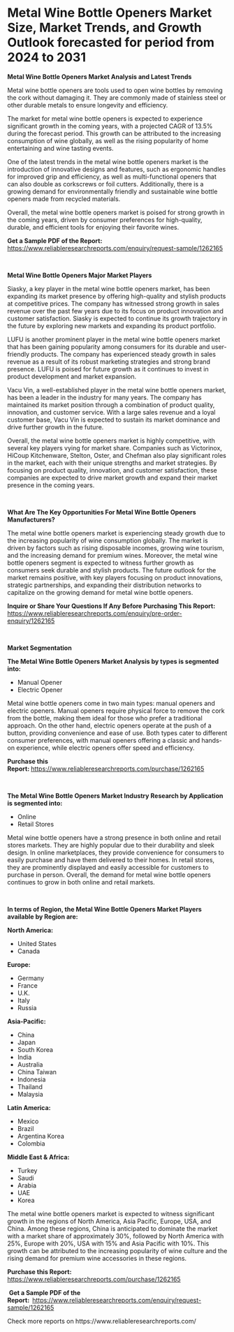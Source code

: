 <p><h1>Metal Wine Bottle Openers Market Size, Market Trends, and Growth Outlook forecasted for period from 2024 to 2031</h1></p><p><strong>Metal Wine Bottle Openers Market Analysis and Latest Trends</strong></p>
<p><p>Metal wine bottle openers are tools used to open wine bottles by removing the cork without damaging it. They are commonly made of stainless steel or other durable metals to ensure longevity and efficiency.</p><p>The market for metal wine bottle openers is expected to experience significant growth in the coming years, with a projected CAGR of 13.5% during the forecast period. This growth can be attributed to the increasing consumption of wine globally, as well as the rising popularity of home entertaining and wine tasting events.</p><p>One of the latest trends in the metal wine bottle openers market is the introduction of innovative designs and features, such as ergonomic handles for improved grip and efficiency, as well as multi-functional openers that can also double as corkscrews or foil cutters. Additionally, there is a growing demand for environmentally friendly and sustainable wine bottle openers made from recycled materials.</p><p>Overall, the metal wine bottle openers market is poised for strong growth in the coming years, driven by consumer preferences for high-quality, durable, and efficient tools for enjoying their favorite wines.</p></p>
<p><strong>Get a Sample PDF of the Report:&nbsp;</strong> <a href="https://www.reliableresearchreports.com/enquiry/request-sample/1262165">https://www.reliableresearchreports.com/enquiry/request-sample/1262165</a></p>
<p>&nbsp;</p>
<p><strong>Metal Wine Bottle Openers Major Market Players</strong></p>
<p><p>Siasky, a key player in the metal wine bottle openers market, has been expanding its market presence by offering high-quality and stylish products at competitive prices. The company has witnessed strong growth in sales revenue over the past few years due to its focus on product innovation and customer satisfaction. Siasky is expected to continue its growth trajectory in the future by exploring new markets and expanding its product portfolio.</p><p>LUFU is another prominent player in the metal wine bottle openers market that has been gaining popularity among consumers for its durable and user-friendly products. The company has experienced steady growth in sales revenue as a result of its robust marketing strategies and strong brand presence. LUFU is poised for future growth as it continues to invest in product development and market expansion.</p><p>Vacu Vin, a well-established player in the metal wine bottle openers market, has been a leader in the industry for many years. The company has maintained its market position through a combination of product quality, innovation, and customer service. With a large sales revenue and a loyal customer base, Vacu Vin is expected to sustain its market dominance and drive further growth in the future.</p><p>Overall, the metal wine bottle openers market is highly competitive, with several key players vying for market share. Companies such as Victorinox, HiCoup Kitchenware, Stelton, Oster, and Chefman also play significant roles in the market, each with their unique strengths and market strategies. By focusing on product quality, innovation, and customer satisfaction, these companies are expected to drive market growth and expand their market presence in the coming years.</p></p>
<p>&nbsp;</p>
<p><strong>What Are The Key Opportunities For Metal Wine Bottle Openers Manufacturers?</strong></p>
<p><p>The metal wine bottle openers market is experiencing steady growth due to the increasing popularity of wine consumption globally. The market is driven by factors such as rising disposable incomes, growing wine tourism, and the increasing demand for premium wines. Moreover, the metal wine bottle openers segment is expected to witness further growth as consumers seek durable and stylish products. The future outlook for the market remains positive, with key players focusing on product innovations, strategic partnerships, and expanding their distribution networks to capitalize on the growing demand for metal wine bottle openers.</p></p>
<p><strong>Inquire or Share Your Questions If Any Before Purchasing This Report:</strong> <a href="https://www.reliableresearchreports.com/enquiry/pre-order-enquiry/1262165">https://www.reliableresearchreports.com/enquiry/pre-order-enquiry/1262165</a></p>
<p>&nbsp;</p>
<p><strong>Market Segmentation</strong></p>
<p><strong>The Metal Wine Bottle Openers Market Analysis by types is segmented into:</strong></p>
<p><ul><li>Manual Opener</li><li>Electric Opener</li></ul></p>
<p><p>Metal wine bottle openers come in two main types: manual openers and electric openers. Manual openers require physical force to remove the cork from the bottle, making them ideal for those who prefer a traditional approach. On the other hand, electric openers operate at the push of a button, providing convenience and ease of use. Both types cater to different consumer preferences, with manual openers offering a classic and hands-on experience, while electric openers offer speed and efficiency.</p></p>
<p><strong>Purchase this Report:&nbsp;</strong><a href="https://www.reliableresearchreports.com/purchase/1262165">https://www.reliableresearchreports.com/purchase/1262165</a></p>
<p>&nbsp;</p>
<p><strong>The Metal Wine Bottle Openers Market Industry Research by Application is segmented into:</strong></p>
<p><ul><li>Online</li><li>Retail Stores</li></ul></p>
<p><p>Metal wine bottle openers have a strong presence in both online and retail stores markets. They are highly popular due to their durability and sleek design. In online marketplaces, they provide convenience for consumers to easily purchase and have them delivered to their homes. In retail stores, they are prominently displayed and easily accessible for customers to purchase in person. Overall, the demand for metal wine bottle openers continues to grow in both online and retail markets.</p></p>
<p>&nbsp;</p>
<p><strong>In terms of Region, the Metal Wine Bottle Openers Market Players available by Region are:</strong></p>
<p>
    <p> <strong> North America: </strong>
        <ul>
            <li>United States</li>
            <li>Canada</li>
        </ul>
        </p> 
    <p> <strong> Europe: </strong>
        <ul>
            <li>Germany</li>
            <li>France</li>
            <li>U.K.</li>
            <li>Italy</li>
            <li>Russia</li>
        </ul>
        </p> 
    <p> <strong> Asia-Pacific: </strong>
        <ul>
            <li>China</li>
            <li>Japan</li>
            <li>South Korea</li>
            <li>India</li>
            <li>Australia</li>
            <li>China Taiwan</li>
            <li>Indonesia</li>
            <li>Thailand</li>
            <li>Malaysia</li>
        </ul>
        </p> 
    <p> <strong> Latin America: </strong>
        <ul>
            <li>Mexico</li>
            <li>Brazil</li>
            <li>Argentina Korea</li>
            <li>Colombia</li>
        </ul>
        </p> 
    <p> <strong> Middle East & Africa: </strong>
        <ul>
            <li>Turkey</li>
            <li>Saudi</li>
            <li>Arabia</li>
            <li>UAE</li>
            <li>Korea</li>
        </ul>
    </p>
    </p>
<p><p>The metal wine bottle openers market is expected to witness significant growth in the regions of North America, Asia Pacific, Europe, USA, and China. Among these regions, China is anticipated to dominate the market with a market share of approximately 30%, followed by North America with 25%, Europe with 20%, USA with 15% and Asia Pacific with 10%. This growth can be attributed to the increasing popularity of wine culture and the rising demand for premium wine accessories in these regions.</p></p>
<p><strong>Purchase this Report: </strong><a href="https://www.reliableresearchreports.com/purchase/1262165">https://www.reliableresearchreports.com/purchase/1262165</a></p>
<p>&nbsp;<strong>Get a Sample PDF of the Report:&nbsp;&nbsp;</strong><a href="https://www.reliableresearchreports.com/enquiry/request-sample/1262165">https://www.reliableresearchreports.com/enquiry/request-sample/1262165</a></p>
<p><strong></strong></p>
<p>Check more reports on https://www.reliableresearchreports.com/</p>